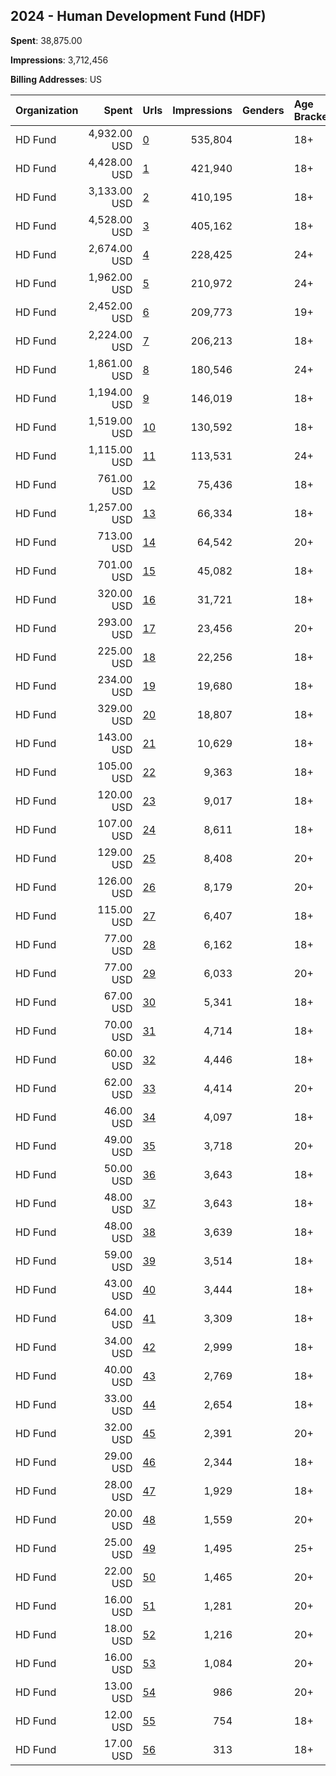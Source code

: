 ## 2024 - Human Development Fund (HDF) 
**Spent**: 38,875.00

**Impressions**: 3,712,456

**Billing Addresses**: US

|Organization|Spent|Urls|Impressions|Genders|Age Brackets|Country Codes|
|:---|---:|:---|---:|:---|:---|:---|
|HD Fund|4,932.00 USD|[0](https://www.snap.com/political-ads/asset/3fd3ad4c0f03d392e3030a5261ed560126336dd255bc1e77550e48a845059fe4?mediaType=mp4)|535,804||18+|united states|
|HD Fund|4,428.00 USD|[1](https://www.snap.com/political-ads/asset/371468066240524a631232786675867300c51afd8b01379a8be56c133256963c?mediaType=png)|421,940||18+|united states|
|HD Fund|3,133.00 USD|[2](https://www.snap.com/political-ads/asset/04e8223e193edbedb7f5bcac7a934477d1165424fb388566ca70d3e0499b4eae?mediaType=jpg)|410,195||18+|united states|
|HD Fund|4,528.00 USD|[3](https://www.snap.com/political-ads/asset/52f873ce82034c0cab1b44fee3bc82996a6c7bacee8ef319c620d2face88c716?mediaType=png)|405,162||18+|united states|
|HD Fund|2,674.00 USD|[4](https://www.snap.com/political-ads/asset/03f7bb81be2cefb20e5c547d7cd1ee33c355751196bd682a38c6e50f603015f4?mediaType=png)|228,425||24+|united states|
|HD Fund|1,962.00 USD|[5](https://www.snap.com/political-ads/asset/f3ef128f363aa806e272713a93b546c1f525893c2d7ce64c7e0e6a9c4f5da755?mediaType=png)|210,972||24+|united states|
|HD Fund|2,452.00 USD|[6](https://www.snap.com/political-ads/asset/9611bb8350733b642157674bde59b2c93f33e4ddb932ac6916122fe2196a2acc?mediaType=mp4)|209,773||19+|united states|
|HD Fund|2,224.00 USD|[7](https://www.snap.com/political-ads/asset/ba9340e8d0e5e9a7531f3680f1910d2c14eec663ef0aab08b13d1bd9e2fed6e7?mediaType=png)|206,213||18+|united states|
|HD Fund|1,861.00 USD|[8](https://www.snap.com/political-ads/asset/cf55eb523141308728ddef3da028b9776d2fa6c0621ba1874df3bc9d0abbaeee?mediaType=png)|180,546||24+|united states|
|HD Fund|1,194.00 USD|[9](https://www.snap.com/political-ads/asset/04e8223e193edbedb7f5bcac7a934477d1165424fb388566ca70d3e0499b4eae?mediaType=jpg)|146,019||18+|united states|
|HD Fund|1,519.00 USD|[10](https://www.snap.com/political-ads/asset/582bfd3bdabd809d3927cd461d76fb403f036d363e109819dd56330d663effa8?mediaType=jpg)|130,592||18+|united states|
|HD Fund|1,115.00 USD|[11](https://www.snap.com/political-ads/asset/265e9b48b98254038c45b288393652f26b9863c91c40ed4231f9fac148824357?mediaType=png)|113,531||24+|united states|
|HD Fund|761.00 USD|[12](https://www.snap.com/political-ads/asset/738e4514963f1d2268a5454802ad81208f535e2e6935aeb7935d63a346726ae4?mediaType=mp4)|75,436||18+|united states|
|HD Fund|1,257.00 USD|[13](https://www.snap.com/political-ads/asset/582bfd3bdabd809d3927cd461d76fb403f036d363e109819dd56330d663effa8?mediaType=jpg)|66,334||18+|united states|
|HD Fund|713.00 USD|[14](https://www.snap.com/political-ads/asset/42a66b6e314f2db2e0c64f2364b7d288b9ebb9e088e40158b183a145a704bcbf?mediaType=mp4)|64,542||20+|united states|
|HD Fund|701.00 USD|[15](https://www.snap.com/political-ads/asset/d3759c04bfad6edea4d02e24b13c13b1fdbe76ed11100d130a834294608cdb92?mediaType=mp4)|45,082||18+|united states|
|HD Fund|320.00 USD|[16](https://www.snap.com/political-ads/asset/6cef6cf417603121fe9b3e781c1d5d4d9e34b3f0186ab975a29bd2a01a3e37f4?mediaType=png)|31,721||18+|united states|
|HD Fund|293.00 USD|[17](https://www.snap.com/political-ads/asset/4cb5c22cb0c86cf5a2e948872439ec512a420356087f87ed4eb31d2b8af8c522?mediaType=mp4)|23,456||20+|united states|
|HD Fund|225.00 USD|[18](https://www.snap.com/political-ads/asset/6cef6cf417603121fe9b3e781c1d5d4d9e34b3f0186ab975a29bd2a01a3e37f4?mediaType=png)|22,256||18+|united states|
|HD Fund|234.00 USD|[19](https://www.snap.com/political-ads/asset/8f3b4659b03b7cfa5f62fc48fa892aa91ea598d0a1df72c6f75fe82523a6d5cf?mediaType=mp4)|19,680||18+|united states|
|HD Fund|329.00 USD|[20](https://www.snap.com/political-ads/asset/15873fd13b0984d2847ed1ec446eb32baede1832723272528efa411583b4329c?mediaType=mp4)|18,807||18+|united states|
|HD Fund|143.00 USD|[21](https://www.snap.com/political-ads/asset/d3759c04bfad6edea4d02e24b13c13b1fdbe76ed11100d130a834294608cdb92?mediaType=mp4)|10,629||18+|united states|
|HD Fund|105.00 USD|[22](https://www.snap.com/political-ads/asset/89b47c04200364e836b77b44458a1c0bd1931f51446166c6dccaef2c67863f3c?mediaType=png)|9,363||18+|united states|
|HD Fund|120.00 USD|[23](https://www.snap.com/political-ads/asset/bc8d66cb03e82c9b5c36851e0a8571b56a8c01b0679caed8a2097d0f6f9d2e88?mediaType=png)|9,017||18+|united states|
|HD Fund|107.00 USD|[24](https://www.snap.com/political-ads/asset/0184725ada5c4c1bad2d0df86b77fdce53ebd030b1f711404cf30f00953828d3?mediaType=jpg)|8,611||18+|united states|
|HD Fund|129.00 USD|[25](https://www.snap.com/political-ads/asset/50392be3ca4e7b075cb06abcf7459eb63e7c7f0b548b6931f8065f3e25ff522b?mediaType=mp4)|8,408||20+|united states|
|HD Fund|126.00 USD|[26](https://www.snap.com/political-ads/asset/50392be3ca4e7b075cb06abcf7459eb63e7c7f0b548b6931f8065f3e25ff522b?mediaType=mp4)|8,179||20+|united states|
|HD Fund|115.00 USD|[27](https://www.snap.com/political-ads/asset/d9eee9f31daf9c3d5be29df80212dabeea3b0e1dad2b8e20609fc86a0d735218?mediaType=mp4)|6,407||18+|united states|
|HD Fund|77.00 USD|[28](https://www.snap.com/political-ads/asset/d78ee1debc14c359d4d05e4bf09d6ec13c934843f6fdee45ef5ce7a47ea5c618?mediaType=jpg)|6,162||18+|united states|
|HD Fund|77.00 USD|[29](https://www.snap.com/political-ads/asset/50392be3ca4e7b075cb06abcf7459eb63e7c7f0b548b6931f8065f3e25ff522b?mediaType=mp4)|6,033||20+|united states|
|HD Fund|67.00 USD|[30](https://www.snap.com/political-ads/asset/0184725ada5c4c1bad2d0df86b77fdce53ebd030b1f711404cf30f00953828d3?mediaType=jpg)|5,341||18+|united states|
|HD Fund|70.00 USD|[31](https://www.snap.com/political-ads/asset/1b611a5f43e18740677892faf147f9b3b5e6e26222b0ff00ac7ea4467e30e785?mediaType=png)|4,714||18+|united states|
|HD Fund|60.00 USD|[32](https://www.snap.com/political-ads/asset/f493f5a604e5fea1662cdfe2166c834a7368f6241d1ce4a566b7b01f6fbf0df4?mediaType=png)|4,446||18+|united states|
|HD Fund|62.00 USD|[33](https://www.snap.com/political-ads/asset/50392be3ca4e7b075cb06abcf7459eb63e7c7f0b548b6931f8065f3e25ff522b?mediaType=mp4)|4,414||20+|united states|
|HD Fund|46.00 USD|[34](https://www.snap.com/political-ads/asset/7ec9fd97afa54c52921fab08b55164fd1a870be2c6a6cfa2689fae54e7abff3c?mediaType=mp4)|4,097||18+|united states|
|HD Fund|49.00 USD|[35](https://www.snap.com/political-ads/asset/50392be3ca4e7b075cb06abcf7459eb63e7c7f0b548b6931f8065f3e25ff522b?mediaType=mp4)|3,718||20+|united states|
|HD Fund|50.00 USD|[36](https://www.snap.com/political-ads/asset/c2df09dfc4d25df28cface6d84698d24b292d9f61933d2372c32e37483576b57?mediaType=png)|3,643||18+|united states|
|HD Fund|48.00 USD|[37](https://www.snap.com/political-ads/asset/c2df09dfc4d25df28cface6d84698d24b292d9f61933d2372c32e37483576b57?mediaType=png)|3,643||18+|united states|
|HD Fund|48.00 USD|[38](https://www.snap.com/political-ads/asset/9e16298e9b4768b53f4b5a80c24290553083660b67ed3ca1a8fa7370046937fe?mediaType=png)|3,639||18+|united states|
|HD Fund|59.00 USD|[39](https://www.snap.com/political-ads/asset/15873fd13b0984d2847ed1ec446eb32baede1832723272528efa411583b4329c?mediaType=mp4)|3,514||18+|united states|
|HD Fund|43.00 USD|[40](https://www.snap.com/political-ads/asset/d78ee1debc14c359d4d05e4bf09d6ec13c934843f6fdee45ef5ce7a47ea5c618?mediaType=jpg)|3,444||18+|united states|
|HD Fund|64.00 USD|[41](https://www.snap.com/political-ads/asset/e34c87a5b7da851dbbb02a35317ba1bf7a5e064c5e99fb9cd5b88ba5909f70f6?mediaType=mp4)|3,309||18+|united states|
|HD Fund|34.00 USD|[42](https://www.snap.com/political-ads/asset/f54491cd18be8a556cd2f2b384fc4f69ffce34e6a4323319bda9d237fd77feae?mediaType=mp4)|2,999||18+|united states|
|HD Fund|40.00 USD|[43](https://www.snap.com/political-ads/asset/73b2a25eb6ae67c7e139671aa15aad8273fba63f0b8c945fa084ff38c812e096?mediaType=jpg)|2,769||18+|united states|
|HD Fund|33.00 USD|[44](https://www.snap.com/political-ads/asset/7b0e361de1255523e37bea1f9f40524855a13a8240dbc2316ceafbecf6c2f77c?mediaType=png)|2,654||18+|united states|
|HD Fund|32.00 USD|[45](https://www.snap.com/political-ads/asset/ff4024315beecb72d50cf6a64c5a95c2df61cea68b0bdc63a67633603bc31b2b?mediaType=mp4)|2,391||20+|united states|
|HD Fund|29.00 USD|[46](https://www.snap.com/political-ads/asset/a87ddd5580a94958b58b79ab5c33197ff7f4f1c29ae81f79ea755a7d9c2a71fb?mediaType=mp4)|2,344||18+|united states|
|HD Fund|28.00 USD|[47](https://www.snap.com/political-ads/asset/73b2a25eb6ae67c7e139671aa15aad8273fba63f0b8c945fa084ff38c812e096?mediaType=jpg)|1,929||18+|united states|
|HD Fund|20.00 USD|[48](https://www.snap.com/political-ads/asset/ff4024315beecb72d50cf6a64c5a95c2df61cea68b0bdc63a67633603bc31b2b?mediaType=mp4)|1,559||20+|united states|
|HD Fund|25.00 USD|[49](https://www.snap.com/political-ads/asset/e34c87a5b7da851dbbb02a35317ba1bf7a5e064c5e99fb9cd5b88ba5909f70f6?mediaType=mp4)|1,495||25+|united states|
|HD Fund|22.00 USD|[50](https://www.snap.com/political-ads/asset/50392be3ca4e7b075cb06abcf7459eb63e7c7f0b548b6931f8065f3e25ff522b?mediaType=mp4)|1,465||20+|united states|
|HD Fund|16.00 USD|[51](https://www.snap.com/political-ads/asset/ff4024315beecb72d50cf6a64c5a95c2df61cea68b0bdc63a67633603bc31b2b?mediaType=mp4)|1,281||20+|united states|
|HD Fund|18.00 USD|[52](https://www.snap.com/political-ads/asset/ff4024315beecb72d50cf6a64c5a95c2df61cea68b0bdc63a67633603bc31b2b?mediaType=mp4)|1,216||20+|united states|
|HD Fund|16.00 USD|[53](https://www.snap.com/political-ads/asset/ff4024315beecb72d50cf6a64c5a95c2df61cea68b0bdc63a67633603bc31b2b?mediaType=mp4)|1,084||20+|united states|
|HD Fund|13.00 USD|[54](https://www.snap.com/political-ads/asset/ff4024315beecb72d50cf6a64c5a95c2df61cea68b0bdc63a67633603bc31b2b?mediaType=mp4)|986||20+|united states|
|HD Fund|12.00 USD|[55](https://www.snap.com/political-ads/asset/e34c87a5b7da851dbbb02a35317ba1bf7a5e064c5e99fb9cd5b88ba5909f70f6?mediaType=mp4)|754||18+|united states|
|HD Fund|17.00 USD|[56](https://www.snap.com/political-ads/asset/fc89a4ff3cad89c99b1af924acdfebfb3a7b0aaa2bd0e3c78185c9d41f5f708a?mediaType=mp4)|313||18+|united states|
